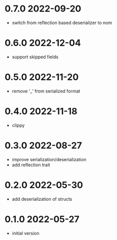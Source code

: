 # 0.7.0 2022-09-20

* switch from reflection based deserializer to nom

# 0.6.0 2022-12-04

* support skipped fields

# 0.5.0 2022-11-20

* remove '_' from serialized format

# 0.4.0 2022-11-18

* clippy

# 0.3.0 2022-08-27

* improve serialization/deserialization
* add reflection trait

# 0.2.0 2022-05-30

* add deserialization of structs

# 0.1.0 2022-05-27

* initial version
